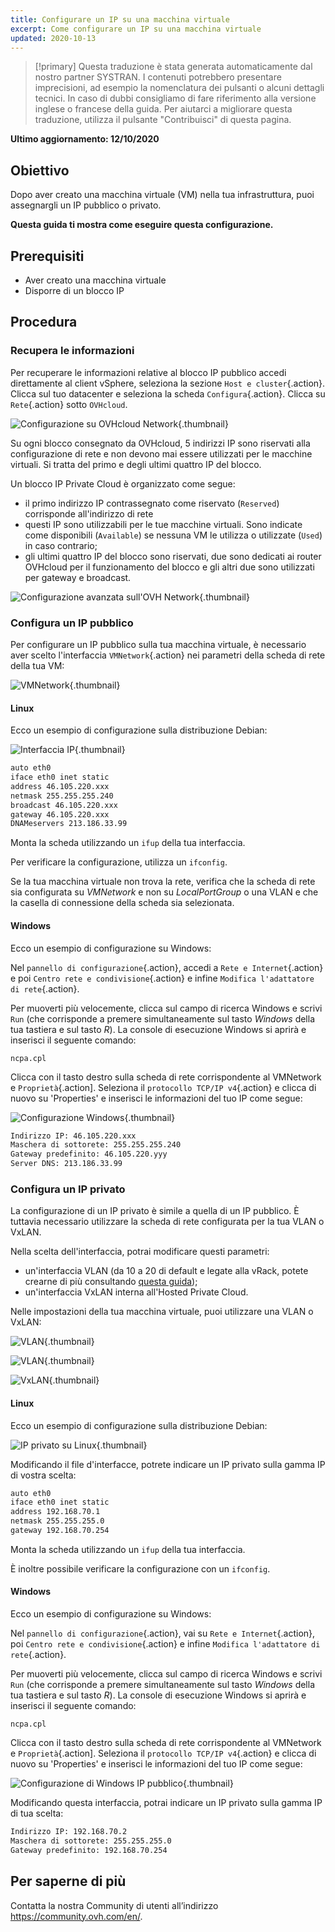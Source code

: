 ```yaml
---
title: Configurare un IP su una macchina virtuale
excerpt: Come configurare un IP su una macchina virtuale
updated: 2020-10-13
---
```


> [!primary]
> Questa traduzione è stata generata automaticamente dal nostro partner SYSTRAN. I contenuti potrebbero presentare imprecisioni, ad esempio la nomenclatura dei pulsanti o alcuni dettagli tecnici. In caso di dubbi consigliamo di fare riferimento alla versione inglese o francese della guida. Per aiutarci a migliorare questa traduzione, utilizza il pulsante "Contribuisci" di questa pagina.
>

**Ultimo aggiornamento: 12/10/2020**

## Obiettivo

Dopo aver creato una macchina virtuale (VM) nella tua infrastruttura, puoi assegnargli un IP pubblico o privato.

**Questa guida ti mostra come eseguire questa configurazione.**

## Prerequisiti

- Aver creato una macchina virtuale
- Disporre di un blocco IP

## Procedura

### Recupera le informazioni

Per recuperare le informazioni relative al blocco IP pubblico accedi direttamente al client vSphere, seleziona la sezione `Host e cluster`{.action}. Clicca sul tuo datacenter e seleziona la scheda `Configura`{.action}. Clicca su `Rete`{.action} sotto `OVHcloud`.

![Configurazione su OVHcloud Network](images/01config_ip_ovh_network.png){.thumbnail}

Su ogni blocco consegnato da OVHcloud, 5 indirizzi IP sono riservati alla configurazione di rete e non devono mai essere utilizzati per le macchine virtuali. Si tratta del primo e degli ultimi quattro IP del blocco.

Un blocco IP Private Cloud è organizzato come segue:

- il primo indirizzo IP contrassegnato come riservato (`Reserved`) corrisponde all'indirizzo di rete
- questi IP sono utilizzabili per le tue macchine virtuali. Sono indicate come disponibili (`Available`) se nessuna VM le utilizza o utilizzate (`Used`) in caso contrario;
- gli ultimi quattro IP del blocco sono riservati, due sono dedicati ai router OVHcloud per il funzionamento del blocco e gli altri due sono utilizzati per gateway e broadcast.

![Configurazione avanzata sull'OVH Network](images/02config_ip_ovh_network_advanced.png){.thumbnail}

### Configura un IP pubblico

Per configurare un IP pubblico sulla tua macchina virtuale, è necessario aver scelto l'interfaccia `VMNetwork`{.action} nei parametri della scheda di rete della tua VM:

![VMNetwork](images/03vmnetwork.png){.thumbnail}

#### Linux

Ecco un esempio di configurazione sulla distribuzione Debian:

![Interfaccia IP](images/config_ip_interfaces.jpg){.thumbnail}

```sh
auto eth0
iface eth0 inet static
address 46.105.220.xxx
netmask 255.255.255.240
broadcast 46.105.220.xxx
gateway 46.105.220.xxx
DNAMeservers 213.186.33.99
```

Monta la scheda utilizzando un `ifup` della tua interfaccia.

Per verificare la configurazione, utilizza un `ifconfig`.

Se la tua macchina virtuale non trova la rete, verifica che la scheda di rete sia configurata su *VMNetwork* e non su *LocalPortGroup* o una VLAN e che la casella di connessione della scheda sia selezionata.

#### Windows

Ecco un esempio di configurazione su Windows:

Nel `pannello di configurazione`{.action}, accedi a `Rete e Internet`{.action} e poi `Centro rete e condivisione`{.action} e infine `Modifica l'adattatore di rete`{.action}.

Per muoverti più velocemente, clicca sul campo di ricerca Windows e scrivi `Run` (che corrisponde a premere simultaneamente sul tasto *Windows* della tua tastiera e sul tasto *R*). La console di esecuzione Windows si aprirà e inserisci il seguente comando:

```shell
ncpa.cpl
```

Clicca con il tasto destro sulla scheda di rete corrispondente al VMNetwork e `Proprietà`{.action]. Seleziona il `protocollo TCP/IP v4`{.action} e clicca di nuovo su 'Properties' e inserisci le informazioni del tuo IP come segue:

![Configurazione Windows](images/config_ip_windows.jpg){.thumbnail}

```sh
Indirizzo IP: 46.105.220.xxx
Maschera di sottorete: 255.255.255.240
Gateway predefinito: 46.105.220.yyy
Server DNS: 213.186.33.99
```

### Configura un IP privato

La configurazione di un IP privato è simile a quella di un IP pubblico. È tuttavia necessario utilizzare la scheda di rete configurata per la tua VLAN o VxLAN.

Nella scelta dell'interfaccia, potrai modificare questi parametri:

- un'interfaccia VLAN (da 10 a 20 di default e legate alla vRack, potete crearne di più consultando [questa guida](/pages/cloud/private-cloud/creation_vlan));
- un'interfaccia VxLAN interna all'Hosted Private Cloud.

Nelle impostazioni della tua macchina virtuale, puoi utilizzare una VLAN o VxLAN:

![VLAN](images/04vlanBis.png){.thumbnail}

![VLAN](images/05vlan.png){.thumbnail}

![VxLAN](images/06vxlan.png){.thumbnail}

#### Linux

Ecco un esempio di configurazione sulla distribuzione Debian:

![IP privato su Linux](images/linux_private.PNG){.thumbnail}

Modificando il file d'interfacce, potrete indicare un IP privato sulla gamma IP di vostra scelta:

```sh
auto eth0
iface eth0 inet static
address 192.168.70.1
netmask 255.255.255.0
gateway 192.168.70.254
```

Monta la scheda utilizzando un `ifup` della tua interfaccia.

È inoltre possibile verificare la configurazione con un `ifconfig`.

#### Windows

Ecco un esempio di configurazione su Windows:

Nel `pannello di configurazione`{.action}, vai su `Rete e Internet`{.action}, poi `Centro rete e condivisione`{.action} e infine `Modifica l'adattatore di rete`{.action}.

Per muoverti più velocemente, clicca sul campo di ricerca Windows e scrivi `Run` (che corrisponde a premere simultaneamente sul tasto *Windows* della tua tastiera e sul tasto *R*). La console di esecuzione Windows si aprirà e inserisci il seguente comando:

```shell
ncpa.cpl
```

Clicca con il tasto destro sulla scheda di rete corrispondente al VMNetwork e `Proprietà`{.action]. Seleziona il `protocollo TCP/IP v4`{.action} e clicca di nuovo su 'Properties' e inserisci le informazioni del tuo IP come segue:

![Configurazione di Windows IP pubblico](images/windows_private.PNG){.thumbnail}

Modificando questa interfaccia, potrai indicare un IP privato sulla gamma IP di tua scelta:

```sh
Indirizzo IP: 192.168.70.2
Maschera di sottorete: 255.255.255.0
Gateway predefinito: 192.168.70.254
```


## Per saperne di più

Contatta la nostra Community di utenti all’indirizzo <https://community.ovh.com/en/>.
